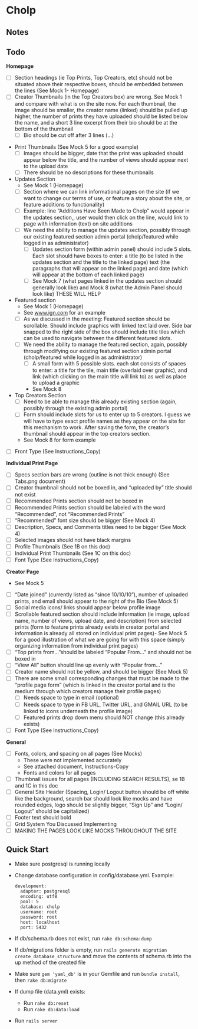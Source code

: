 Cholp
=====


Notes
-------------


Todo
-------------
**Homepage**
* [ ] Section headings (ie Top Prints, Top Creators, etc) should not be situated above their respective boxes, should be embedded between the lines (See Mock 1- Homepage)
* [ ] Creator Thumbnails (in the Top Creators box) are wrong. See Mock 1 and compare with what is on the site now. For each thumbnail, the image should be smaller, the creator name (linked) should be pulled up higher, the number of prints they have uploaded should be listed below the name, and a short 3 line excerpt from their bio should be at the bottom of the thumbnail
  * [ ] Bio should be cut off after 3 lines (…)
* Print Thumbnails (See Mock 5 for a good example)
  * [ ] Images should be bigger, date that the print was uploaded should appear below the title, and the number of views should appear next to the upload date
  * [ ] There should be no descriptions for these thumbnails
* Updates Section
  * See Mock 1 (Homepage)
  * [ ] Section where we can link informational pages on the site (if we want to change our terms of use, or feature a story about the site, or feature additions to functionality)
  * [ ] Example: line “Additions Have Been Made to Cholp” would appear in the updates section,, user would then click on the line, would link to page with information (text) on site additions
  * [ ] We need the ability to manage the updates section, possibly through our existing featured section admin portal (cholp/featured while logged in as administrator)
    * [ ] Updates section form (within admin panel) should include 5 slots.  Each slot should have boxes to enter: a title (to be listed in the updates section and the title to the linked page) text (the paragraphs that will appear on the linked page) and date (which will appear at the bottom of each linked page)
    * [ ] See Mock 7 (what pages linked in the updates section should generally look like) and Mock 8 (what the Admin Panel should look like) THESE WILL HELP
* Featured section
  * See Mock 1 (Homepage)
  * See www.ign.com for an example
  * [ ] As we discussed in the meeting: Featured section should be scrollable. Should include graphics with linked text laid over.  Side bar snapped to the right side of the box should include title tiles which can be used to navigate between the different featured slots. 
  * [ ] We need the ability to manage the featured section, again, possibly through modifying our existing featured section admin portal (cholp/featured while logged in as administrator)
    * [ ] A small form with 5 possible slots. each slot consists of spaces to enter: a title for the tile, main title (overlaid over graphic), and link (which clicking on the main title will link to) as well as place to upload a graphic
    * See Mock 8
* Top Creators Section
  * [ ] Need to be able to manage this already existing section (again, possibly through the existing admin portal)
  * [ ] Form should include slots for us to enter up to 5 creators. I guess we will have to type exact profile names as they appear on the site for this mechanism to work.  After saving the form, the creator’s thumbnail should appear in the top creators section.  
  * See Mock 8 for form example
* [ ] Front Type (See Instructions_Copy)

**Individual Print Page**
* [ ] Specs section bars are wrong (outline is not thick enough) (See Tabs.png document)
* [ ] Creator thumbnail should not be boxed in, and “uploaded by” title should not exist
* [ ] Recommended Prints section should not be boxed in
* [ ] Recommended Prints section should be labeled with the word “Recommended”, not “Recommended Prints”
* [ ] “Recommended” font size should be bigger (See Mock 4)
* [ ] Description, Specs, and Comments titles need to be bigger (See Mock 4)
* [ ] Selected images should not have black margins
* [ ] Profile Thumbnails (See 1B on this doc)
* [ ] Individual Print Thumbnails (See 1C on this doc)
* [ ] Font Type (See Instructions_Copy)

**Creator Page**
* See Mock 5
* [ ] “Date joined” (currently listed as “since 10/10/10”), number of uploaded prints, and email should appear to the right of the Bio (See Mock 5)
* [ ] Social media icons/ links should appear below profile image
* [ ] Scrollable featured section should include information (ie image, upload name, number of views, upload date, and description) from selected prints (form to feature prints already exists in creator portal and information is already all stored on individual print pages)- See Mock 5 for a good illustration of what we are going for with this space (simply organizing information from individual print pages)
* [ ] “Top prints from…”should be labeled “Popular From…” and should not be boxed in
* [ ] “View All” button should line up evenly with “Popular from…”
* [ ] Creator name should not be yellow, and should be bigger (See Mock 5)
* [ ] There are some small corresponding changes that must be made to the “profile page form” (which is linked in the creator portal and is the medium through which creators manage their profile pages)
  * [ ] Needs space to type in email (optional)
  * [ ] Needs space to type in FB URL, Twitter URL, and GMAIL URL (to be linked to icons underneath the profile image)
  * [ ] Featured prints drop down menu should NOT change (this already exists)
* [ ] Font Type (See Instructions_Copy)

**General**
* [ ] Fonts, colors, and spacing on all pages (See Mocks)
  * These were not implemented accurately
  * See attached document, Instructions-Copy
  * Fonts and colors for all pages
* [ ] Thumbnail issues for all pages (INCLUDING SEARCH RESULTS), se 1B and 1C in this doc
* [ ] General Site Header (Spacing, Login/ Logout button should be off white like the background, search bar should look like mocks and have rounded edges, logo should be slightly bigger, “Sign Up” and “Login/ Logout” should be capitalized)
* [ ] Footer text should bold
* [ ] Grid System You Discussed Implementing
* [ ] MAKING THE PAGES LOOK LIKE MOCKS THROUGHOUT THE SITE

Quick Start
-------------
- Make sure postgresql is running locally
- Change database configuration in config/database.yml. Example:

  ```
  development:
    adapter: postgresql
    encoding: utf8
    pool: 5
    database: cholp
    username: root
    password: root
    host: localhost
    port: 5432
  ```
- If db/schema.rb does not exist, run `rake db:schema:dump`
- If db/migrations folder is empty, run `rails generate migration create_database_structure` and move the contents of schema.rb into the up method of the created file
- Make sure `gem 'yaml_db'` is in your Gemfile and run `bundle install`, then `rake db:migrate`
- If dump file (data.yml) exists:
  - Run `rake db:reset`
  - Run `rake db:data:load`
- Run `rails server`
